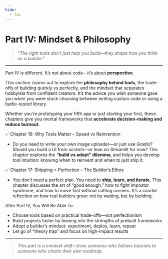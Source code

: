 ```yaml
---
hide:
  - toc
---
```


# Part IV: Mindset & Philosophy

> *“The right tools don’t just help you build—they shape how you think as a builder.”*

---

Part IV is different. It’s not about code—it’s about **perspective**.

This section zooms out to explore the **philosophy behind tools**, the trade-offs of building quickly vs perfectly, and the mindset that separates hobbyists from confident creators. It’s the advice you wish someone gave you when you were stuck choosing between writing custom code or using a battle-tested library.

Whether you're prototyping your fifth app or just starting your first, these chapters give you mental frameworks that **accelerate decision-making and reduce burnout.**

✅ Chapter 16: Why Tools Matter – Speed vs Reinvention

- Do you need to write your own image uploader—or just use Gradio? Should you build a UI from scratch—or lean on Streamlit for now? This chapter explores the **“build vs adopt” dilemma**, and helps you develop tool intuition: knowing when to reinvent and when to just ship it.

✅ Chapter 17: Shipping > Perfection – The Builder’s Ethos

- You don’t need a perfect plan. You need to **ship, learn, and iterate.** This chapter discusses the art of “good enough,” how to fight impostor syndrome, and how to move fast without cutting corners. It’s a candid reflection on how real builders grow: not by waiting, but by building.

After Part IV, You Will Be Able To:

* Choose tools based on practical trade-offs—not perfectionism
* Build projects faster by leaning into the strengths of prebuilt frameworks
* Adopt a builder’s mindset: experiment, deploy, learn, repeat
* Let go of “theory trap” and focus on high-impact results

---

> *This part is a mindset shift—from someone who follows tutorials to someone who charts their own roadmap.*
